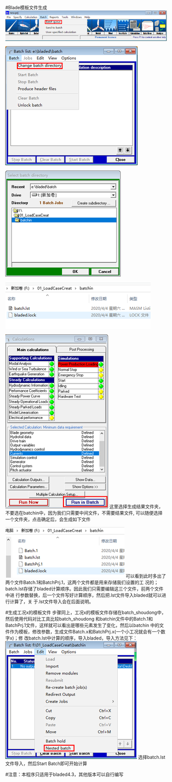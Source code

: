 #Blade模板文件生成
![batchqueue](.README_images/440abfa6.png)

![Change batch directory](.README_images/406364db.png)

![选择模板文件夹](.README_images/32a335b6.png)

![F盘生成模板文件](.README_images/2c7a876b.png)

![](.README_images/10f58d56.png)
这里选择生成结果文件夹，不要选在batchin中，因为我们只需要中间文件，不需要结果文件,
可以随便选择一个文件夹，点击确定后，会生成如下文件

![](.README_images/2f0e24bf.png)
可以看到此时多出了两个文件Batch.1和BatchPrj.1，这两个文件都是用来存储我们设置的工
况的；batch.lst存储了bladed计算顺序。因此我们只需要编辑这三个文件，前两个文件中进
行参数替换，后一个文件写好计算顺序，然后把.lst文件导入bladed就可以进行计算了，关
于.lst文件导入会在后面说明。

#生成工况x的模板文件
步骤同上，工况x的模板文件存储在batch_shoudong中，然后使用代码对比工具比较batch_shoudong
和batchin文件中的Batch.1和BatchPrj.1文件，这样就可以看出是哪些元素发生了变化，然后以batchin
中的文件作为模板，修改参数，生成文件Batch.x和BatchPrj.x(一个小工况就会有一个数字x)；修
改batch.lst中计算的顺序，导入bladed，导入方法见下：
![](.README_images/7b4f4a4c.png)
选择batch.lst文件导入，然后Start Batch即可开始计算

#注意：本程序只适用于bladed4.3，其他版本可以自行编写


